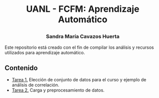 # <p align="center"> UANL - FCFM: Aprendizaje Automático </p>
### <p align="center"> Sandra María Cavazos Huerta </p>

Este repositorio está creado con el fin de compilar los análisis y recursos utilizados para aprendizaje automático.

## Contenido

- [Tarea 1.](https://github.com/SandraCavazos/aprendizaje_automatico/blob/main/Tarea1.ipynb)  Elección de conjunto de datos para el curso y ejemplo de análisis de correlación.
- [Tarea 2.](https://github.com/SandraCavazos/aprendizaje_automatico/blob/main/Tarea2.ipynb)  Carga y preprocesamiento de datos.
